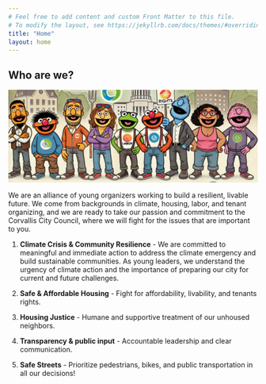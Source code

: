 ```yaml
---
# Feel free to add content and custom Front Matter to this file.
# To modify the layout, see https://jekyllrb.com/docs/themes/#overriding-theme-defaults
title: "Home"
layout: home
---
```


## Who are we?

![Placeholder Header3](/images/headerimage.png)

We are an alliance of young organizers working to build a resilient, livable future. We come from backgrounds in climate, housing, labor, and tenant organizing, and we are ready to take our passion and commitment to the Corvallis City Council, where we will fight for the issues that are important to you. 


1. **Climate Crisis & Community Resilience** - We are committed to meaningful and immediate action to address the climate emergency and build sustainable communities. As young leaders, we understand the urgency of climate action and the importance of preparing our city for current and future challenges. 

2. **Safe & Affordable Housing** - Fight for affordability, livability, and tenants rights. 

3. **Housing Justice** - Humane and supportive treatment of our unhoused neighbors. 

4. **Transparency & public input** - Accountable leadership and clear communication. 
  
5. **Safe Streets** - Prioritize pedestrians, bikes, and public transportation in all our decisions! 


